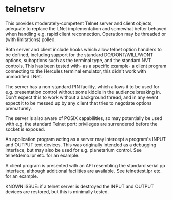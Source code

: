 # telnetsrv
This provides moderately-competent Telnet server and client objects, adequate to replace the LNet implementation and somewhat better behaved when handling e.g. rapid client reconnection. Operation may be threaded or (with limitations) polled.

Both server and client include hooks which allow telnet option handlers to be defined, including support for the standard DO/DONT/WILL/WONT options, suboptions such as the terminal type, and the standard NVT controls. This has been tested with- as a specific example- a client program connecting to the Hercules terminal emulator, this didn't work with unmodified LNet.

The server has a non-standard PIN facility, which allows it to be used for e.g. presentation control without some kiddie in the audience breaking in. Don't expect this to work without a background thread, and in any event expect it to be messed up by any client that tries to negotiate options prematurely.

The server is also aware of POSIX capabilities, so may potentially be used with e.g. the standard Telnet port: privileges are surrendered before the socket is exposed.

An application program acting as a server may intercept a program's INPUT and OUTPUT text devices. This was originally intended as a debugging interface, but may also be used for e.g. planetarium control. See telnetdemo.lpr etc. for an example.

A client program is presented with an API resembling the standard serial.pp interface, although additional facilities are available. See telnettest.lpr etc. for an example.

KNOWN ISSUE: if a telnet server is destroyed the INPUT and OUTPUT devices are restored, but this is minimally tested.
